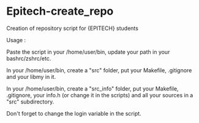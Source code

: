 # Epitech-create_repo
Creation of repository script for {EPITECH} students

Usage :

Paste the script in your /home/user/bin, update your path in your bashrc/zshrc/etc.

In your /home/user/bin, create a "src" folder, put your Makefile, .gitignore and your libmy in it.

In your /home/user/bin, create a "src_info" folder, put your Makefile, .gitignore, your info.h (or change it in the scripts) and all your sources in a "src" subdirectory.

Don't forget to change the login variable in the script.
